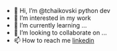 - 👋 Hi, I’m @tchaikovski python dev
- 👀 I’m interested in my work
- 🌱 I’m currently learning ...
- 💞️ I’m looking to collaborate on ...
- 📫 How to reach me [linkedin](https://www.linkedin.com/in/devtchaikovsky/)

<!---
tchaikovski/tchaikovski is a ✨ special ✨ repository because its `README.md` (this file) appears on your GitHub profile.
You can click the Preview link to take a look at your changes.
--->
